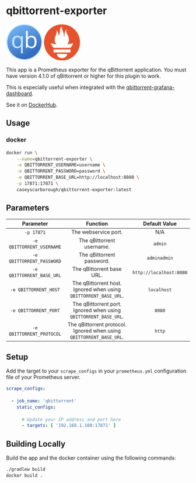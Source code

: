 # qbittorrent-exporter

<img src="https://github.com/caseyscarborough/qbittorrent-grafana-dashboard/blob/master/images/logo.png" width=100> <img src="https://github.com/caseyscarborough/qbittorrent-grafana-dashboard/blob/master/images/prometheus.png" width=100>

This app is a Prometheus exporter for the qBittorrent application. You must have version 4.1.0 of qBittorrent or higher
for this plugin to work.

This is especially useful when integrated with
the [qbittorrent-grafana-dashboard](https://github.com/caseyscarborough/qbittorrent-grafana-dashboard).

See it on [DockerHub](https://hub.docker.com/r/caseyscarborough/qbittorrent-exporter).

## Usage

### docker

```bash
docker run \
    --name=qbittorrent-exporter \
    -e QBITTORRENT_USERNAME=username \
    -e QBITTORRENT_PASSWORD=password \
    -e QBITTORRENT_BASE_URL=http://localhost:8080 \
    -p 17871:17871 \
    caseyscarborough/qbittorrent-exporter:latest
```

## Parameters

|         Parameter         |                               Function                               |      Default Value      |
|:-------------------------:|:--------------------------------------------------------------------:|:-----------------------:|
|        `-p 17871`         |                         The webservice port.                         |           N/A           |
| `-e QBITTORRENT_USERNAME` |                      The qBittorrent username.                       |         `admin`         |
| `-e QBITTORRENT_PASSWORD` |                      The qBittorrent password.                       |      `adminadmin`       |
| `-e QBITTORRENT_BASE_URL` |                      The qBittorrent base URL.                       | `http://localhost:8080` |
|   `-e QBITTORRENT_HOST`   |   The qBittorrent host. Ignored when using `QBITTORRENT_BASE_URL`.   |       `localhost`       |
|   `-e QBITTORRENT_PORT`   |   The qBittorrent port. Ignored when using `QBITTORRENT_BASE_URL`.   |         `8080`          |
| `-e QBITTORRENT_PROTOCOL` | The qBittorrent protocol. Ignored when using `QBITTORRENT_BASE_URL`. |         `http`          |

## Setup

Add the target to your `scrape_configs` in your `prometheus.yml` configuration file of your Prometheus server.

```yml
scrape_configs:

  - job_name: 'qbittorrent'
    static_configs:

      # Update your IP address and port here
      - targets: [ '192.168.1.100:17871' ]
```

## Building Locally

Build the app and the docker container using the following commands:

```bash
./gradlew build
docker build .
```
